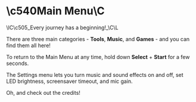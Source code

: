 # \c540Main Menu\C

\lC\c505_Every journey has a beginning!_\C\L

There are three main categories - **Tools**, **Music**, and **Games** - and you can find them all here!

To return to the Main Menu
at any time, hold down
**Select** + **Start** for a few seconds.

The Settings menu lets you turn music and sound effects on and off, set LED brightness, screensaver timeout, and mic gain.

Oh, and check out the credits!